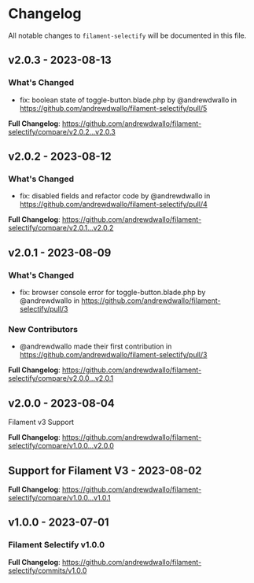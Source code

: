 # Changelog

All notable changes to `filament-selectify` will be documented in this file.

## v2.0.3 - 2023-08-13

### What's Changed

- fix: boolean state of toggle-button.blade.php by @andrewdwallo in https://github.com/andrewdwallo/filament-selectify/pull/5

**Full Changelog**: https://github.com/andrewdwallo/filament-selectify/compare/v2.0.2...v2.0.3

## v2.0.2 - 2023-08-12

### What's Changed

- fix: disabled fields and refactor code by @andrewdwallo in https://github.com/andrewdwallo/filament-selectify/pull/4

**Full Changelog**: https://github.com/andrewdwallo/filament-selectify/compare/v2.0.1...v2.0.2

## v2.0.1 - 2023-08-09

### What's Changed

- fix: browser console error for toggle-button.blade.php by @andrewdwallo in https://github.com/andrewdwallo/filament-selectify/pull/3

### New Contributors

- @andrewdwallo made their first contribution in https://github.com/andrewdwallo/filament-selectify/pull/3

**Full Changelog**: https://github.com/andrewdwallo/filament-selectify/compare/v2.0.0...v2.0.1

## v2.0.0 - 2023-08-04

Filament v3 Support

**Full Changelog**: https://github.com/andrewdwallo/filament-selectify/compare/v1.0.0...v2.0.0

## Support for Filament V3 - 2023-08-02

**Full Changelog**: https://github.com/andrewdwallo/filament-selectify/compare/v1.0.0...v1.0.1

## v1.0.0 - 2023-07-01

### Filament Selectify v1.0.0

**Full Changelog**: https://github.com/andrewdwallo/filament-selectify/commits/v1.0.0
